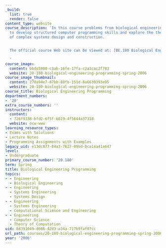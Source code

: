 ```yaml
---
_build:
  list: true
  render: false
content_type: website
course_description: 'In this course problems from biological engineering are used
  to develop structured computer programming skills and explore the theory and practice
  of complex systems design and construction.


  The official course Web site can be viewed at: [BE.180 Biological Engineering Programming](http://openwetware.org/wiki/BE.180).

  '
course_image:
  content: bbde5980-c3ab-16fe-17fa-c2a3cac2f783
  website: 20-180-biological-engineering-programming-spring-2006
course_image_thumbnail:
  content: 270a94e7-07bb-88fb-151d-8a6639393e95
  website: 20-180-biological-engineering-programming-spring-2006
course_title: Biological Engineering Programming
department_numbers:
- '20'
extra_course_numbers: ''
instructors:
  content:
  - 726f9338-bfd2-6f5f-b819-4f5644a37318
  website: ocw-www
learning_resource_types:
- Exams with Solutions
- Lecture Notes
- Programming Assignments with Examples
legacy_uid: e13dc877-84a3-7627-09bd-0ca14a41a647
level:
- Undergraduate
primary_course_number: '20.180'
term: Spring
title: Biological Engineering Programming
topics:
- - Engineering
  - Biological Engineering
- - Engineering
  - Systems Engineering
  - Systems Design
- - Engineering
  - Systems Engineering
  - Computational Science and Engineering
- - Engineering
  - Computer Science
  - Theory of Computation
uid: 8d391049-d666-42d3-a34a-717b9faf07cc
url_path: courses/20-180-biological-engineering-programming-spring-2006
year: '2006'
---
```

